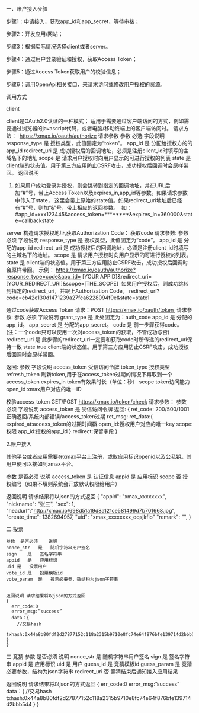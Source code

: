 
一．账户接入步骤

步骤1：申请接入，获取app_id和app_secret，等待审核；

步骤2：开发应用/网站；

步骤3：根据实际情况选择client或者server。

步骤4：通过用户登录验证和授权，获取Access Token；

步骤5：通过Access Token获取用户的校验信息；

步骤6：调用OpenApi相关接口，来请求访问或修改用户授权的资源。

调用方式

client

  client是OAuth2.0认证的一种模式；
  适用于需要通过客户端访问的方式，例如需要通过浏览器的javascript代码，或者电脑/移动终端上的客户端访问时。
  请求方法： 
  https://xmax.io/oauth/authorize
  请求参数
  参数	必选	字段说明
  response_type	是	授权类型，此值固定为“token”。
  app_id	是	分配给授权方的的app_id
  redirect_uri	是	成功授权后的回调地址，必须是注册client_id时填写的主域名下的地址
  scope	是	请求用户授权时向用户显示的可进行授权的列表
  state	是	client端的状态值。用于第三方应用防止CSRF攻击，成功授权后回调时会原样带回。
  返回说明 
  1. 如果用户成功登录并授权，则会跳转到指定的回调地址，并在URL后加“#”号，带上Access Token以及expires_in,app_id等参数。如果请求参数中传入了state，    这里会带上原始的state值。如果redirect_uri地址后已经有“#”号，则加“&”号，带上相应的返回参数。 
  如：#app_id=xxx123445&access_token=********&expires_in=360000&state=callbackstate
  
server
  构造请求授权地址,获取Authorization Code：
  获取code
  请求参数:
  参数	必须	字段说明
  response_type	是	授权类型，此值固定为“code”。
  app_id	是	分配的app_id
  redirect_uri	是	成功授权后的回调地址，必须是注册client_id时填写的主域名下的地址。
  scope	是	请求用户授权时向用户显示的可进行授权的列表。
  state	是	client端的状态值。用于第三方应用防止CSRF攻击，成功授权后回调时会原样带回。
  示例：
  https://xmax.io/oauth/authorize?response_type=code&app_id= [YOUR APPID]&redirect_uri=[YOUR_REDIRECT_URI]&scope=[THE_SCOPE] 
  如果用户授权后，则成功跳转到指定的redirect_uri，并跟上Authorization Code。 redirect_url?code=cb42e130d1471239a27fca6228094f0e&state=state1

  通过code获取Access Token 请求：POST https://xmax.io/oauth/token 
  请求参数:
  参数	必须	字段说明
  grant_type	是	此处固定为：auth_code
  app_id	是	分配的app_id。
  app_secret	是	分配的app_secret。
  code	是	前一步骤获得code。(注：一个code只可以使用一次对access_token的获取，不管成功与否)
  redirect_uri	是	此步骤的redirect_uri一定要和获取code时所传递的redirect_uri保持一致
  state	true	client端的状态值。用于第三方应用防止CSRF攻击，成功授权后回调时会原样带回。

  返回:
  参数	字段说明
  access_token	受信访问令牌
  token_type	授权类型
  refresh_token	刷新token,用于在access_token过期的情况下再取到一个access_token
  expires_in	token有效果时长（单位：秒）
  scope	token访问能力
  open_id	xmax用户对应的唯一ID

校验access_token
  GET/POST https://xmax.io/token/check
  请求参数：
  参数	必须	字段说明
  access_token	是	受信访问令牌
  返回:
  {
    ret_code: 200/500/1001   正确返回/系统内部错误/access_token过期
    ret_msg:
    ret_data:{
         expired_at:access_token的过期时间戳 
         open_id:授权用户对应的唯一key
         scope:权限
         app_id:授权的app_id
  }
  redirect:保留字段
  }



2.账户接入

  其他平台或者应用需要在xmax平台上注册，或取应用标识openid以及公私钥。其用户便可以接如到xmax平台。

  参数	是否必须	说明
  access_token	是	认证信息
  appid	是	应用标识
  scope	否	授权编号（如果不填则系统会开放默认权限给用户）

  返回说明 请求结果将以json的方式返回
  {
      "appid": "xmax_xxxxxxxx", 
      "nickname": "张三", 
      "sex": 1, 
      "headurl":"http://xmax.io/698d51a19d8a121ce581499d7b701668.jpg",
      "create_time": 1382694957,
      "uid": "xmax_xxxxxxxx_oqsjkfio"
      "remark": "",
     }


二.投票
  
  
    参数	是否必须	说明
    nonce_str	是	随机字符串用户签名
    sign	是	签名字符串
    appid	是	应用标识
    uid	是	投票用户
    vote_id	是	投票模板id
    vote_param	是	投票必要参，数结构为json字符串


    返回说明 请求结果将以json的方式返回
    {
      err_code:0
      error_msg:”success”
      data：{
        //交易hash
        txhash:0x44a8b80fdf2d27877152c118a2315b9710e8fc74e64f876bfe139714d2bbb5d4
    }
    }

三.竞猜
  参数	是否必须	说明
  nonce_str	是	随机字符串用户签名
  sign	是	签名字符串
  appid	是	应用标识
  uid	是	用户
  guess_id	是	竞猜模板id
  guess_param	是	竞猜必要参数，结构为json字符串
  redirect_uri	否	竞猜结束后通知接入应用结果

  返回说明 请求结果将以json的方式返回
  {
    err_code:0
    error_msg:”success”
    data：{
      //交易hash
      txhash:0x44a8b80fdf2d27877152c118a2315b9710e8fc74e64f876bfe139714d2bbb5d4
  }
  }

